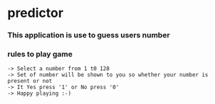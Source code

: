 # predictor
### This application is use to guess users number
### rules to play game
	-> Select a number from 1 t0 128
	-> Set of number will be shown to you so whether your number is present or not
	-> It Yes press '1' or No press '0'
	-> Happy playing :-)

